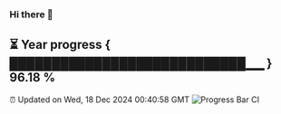 ### Hi there 👋
⏳ Year progress { ████████████████████████████▁▁ } 96.18 %
---
⏰ Updated on Wed, 18 Dec 2024 00:40:58 GMT
![Progress Bar CI](https://github.com/Moyi321/Moyi321/workflows/Progress%20Bar%20CI/badge.svg)
